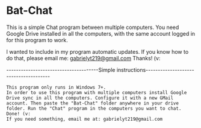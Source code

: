 # Bat-Chat
This is a simple Chat program between multiple computers. You need Google Drive installed in all the computers, with the same account logged in for this program to work.

I wanted to include in my program automatic updates. If you know how to do that, please email me: gabrielyt219@gmail.com Thanks! (v:


--------------------------------------Simple instructions--------------------------------------

	This program only runs in Windows 7+.
	In order to use this program with multiple computers install Google Drive sync in all the computers. Configure it with a new GMail account. Then paste the "Bat-Chat" folder anywhere in your drive folder. Run the "Chat" program in the computers you want to chat. Done! (v:
	If you need something, email me at: gabrielyt219@gmail.com
